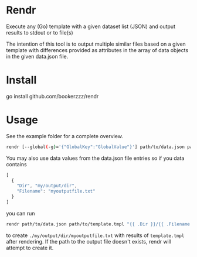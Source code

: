 # Rendr
Execute any (Go) template with a given dataset list (JSON) and output results to stdout or to file(s)

The intention of this tool is to output multiple similar files based on a given template with differences provided as
attributes in the array of data objects in the given data.json file.

# Install
go install github.com/bookerzzz/rendr

# Usage
See the example folder for a complete overview.
```bash
rendr [--global(-g)='{"GlobalKey":"GlobalValue"}'] path/to/data.json path/to/template.tmpl path/to/output/dir/filename.ext
```

You may also use data values from the data.json file entries so if you data contains
```js
[
  {
    "Dir", "my/output/dir",
    "Filename": "myoutputfile.txt"
  }
]
```
you can run
```bash
rendr path/to/data.json path/to/template.tmpl "{{ .Dir }}/{{ .Filename }}"
```
to create `./my/output/dir/myoutputfile.txt` with results of `template.tmpl` after rendering.
If the path to the output file doesn't exists, rendr will attempt to create it.
